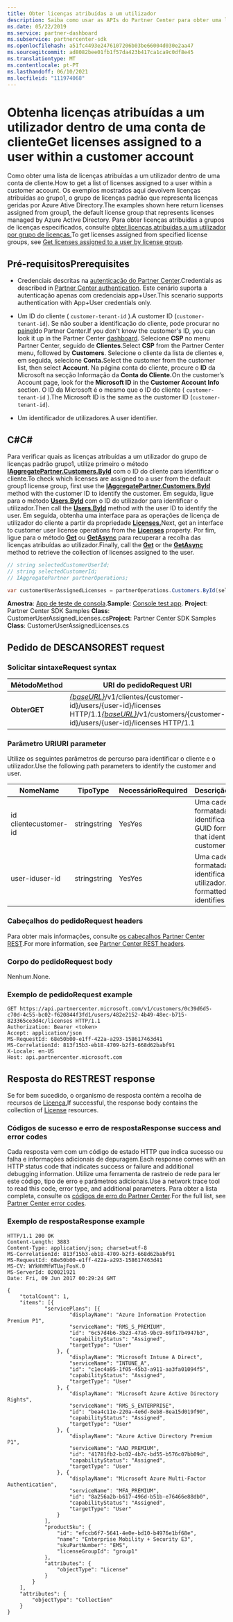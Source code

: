 ```yaml
---
title: Obter licenças atribuídas a um utilizador
description: Saiba como usar as APIs do Partner Center para obter uma lista de licenças atribuídas a um utilizador dentro de uma conta de cliente.
ms.date: 05/22/2019
ms.service: partner-dashboard
ms.subservice: partnercenter-sdk
ms.openlocfilehash: a51fc4493e2476107206b03be66004d030e2aa47
ms.sourcegitcommit: ad8082bee01fb1f57da423b417ca1ca9c0df8e45
ms.translationtype: MT
ms.contentlocale: pt-PT
ms.lasthandoff: 06/10/2021
ms.locfileid: "111974068"
---
```

# <a name="get-licenses-assigned-to-a-user-within-a-customer-account"></a><span data-ttu-id="8d1e8-103">Obtenha licenças atribuídas a um utilizador dentro de uma conta de cliente</span><span class="sxs-lookup"><span data-stu-id="8d1e8-103">Get licenses assigned to a user within a customer account</span></span>

<span data-ttu-id="8d1e8-104">Como obter uma lista de licenças atribuídas a um utilizador dentro de uma conta de cliente.</span><span class="sxs-lookup"><span data-stu-id="8d1e8-104">How to get a list of licenses assigned to a user within a customer account.</span></span> <span data-ttu-id="8d1e8-105">Os exemplos mostrados aqui devolvem licenças atribuídas ao grupo1, o grupo de licenças padrão que representa licenças geridas por Azure Ative Directory.</span><span class="sxs-lookup"><span data-stu-id="8d1e8-105">The examples shown here return licenses assigned from group1, the default license group that represents licenses managed by Azure Active Directory.</span></span> <span data-ttu-id="8d1e8-106">Para obter licenças atribuídas a grupos de licenças especificados, consulte [obter licenças atribuídas a um utilizador por grupo de licenças.](get-licenses-assigned-to-a-user-by-license-group.md)</span><span class="sxs-lookup"><span data-stu-id="8d1e8-106">To get licenses assigned from specified license groups, see [Get licenses assigned to a user by license group](get-licenses-assigned-to-a-user-by-license-group.md).</span></span>

## <a name="prerequisites"></a><span data-ttu-id="8d1e8-107">Pré-requisitos</span><span class="sxs-lookup"><span data-stu-id="8d1e8-107">Prerequisites</span></span>

- <span data-ttu-id="8d1e8-108">Credenciais descritas na [autenticação do Partner Center](partner-center-authentication.md).</span><span class="sxs-lookup"><span data-stu-id="8d1e8-108">Credentials as described in [Partner Center authentication](partner-center-authentication.md).</span></span> <span data-ttu-id="8d1e8-109">Este cenário suporta a autenticação apenas com credenciais app+User.</span><span class="sxs-lookup"><span data-stu-id="8d1e8-109">This scenario supports authentication with App+User credentials only.</span></span>

- <span data-ttu-id="8d1e8-110">Um ID do cliente ( `customer-tenant-id` ).</span><span class="sxs-lookup"><span data-stu-id="8d1e8-110">A customer ID (`customer-tenant-id`).</span></span> <span data-ttu-id="8d1e8-111">Se não souber a identificação do cliente, pode procurar no [painel](https://partner.microsoft.com/dashboard)do Partner Center.</span><span class="sxs-lookup"><span data-stu-id="8d1e8-111">If you don't know the customer's ID, you can look it up in the Partner Center [dashboard](https://partner.microsoft.com/dashboard).</span></span> <span data-ttu-id="8d1e8-112">Selecione **CSP** no menu Partner Center, seguido de **Clientes**.</span><span class="sxs-lookup"><span data-stu-id="8d1e8-112">Select **CSP** from the Partner Center menu, followed by **Customers**.</span></span> <span data-ttu-id="8d1e8-113">Selecione o cliente da lista de clientes e, em seguida, selecione **Conta.**</span><span class="sxs-lookup"><span data-stu-id="8d1e8-113">Select the customer from the customer list, then select **Account**.</span></span> <span data-ttu-id="8d1e8-114">Na página conta do cliente, procure o **ID** da Microsoft na secção Informação da **Conta do Cliente.**</span><span class="sxs-lookup"><span data-stu-id="8d1e8-114">On the customer’s Account page, look for the **Microsoft ID** in the **Customer Account Info** section.</span></span> <span data-ttu-id="8d1e8-115">O ID da Microsoft é o mesmo que o ID do cliente ( `customer-tenant-id` ).</span><span class="sxs-lookup"><span data-stu-id="8d1e8-115">The Microsoft ID is the same as the customer ID  (`customer-tenant-id`).</span></span>

- <span data-ttu-id="8d1e8-116">Um identificador de utilizadores.</span><span class="sxs-lookup"><span data-stu-id="8d1e8-116">A user identifier.</span></span>

## <a name="c"></a><span data-ttu-id="8d1e8-117">C\#</span><span class="sxs-lookup"><span data-stu-id="8d1e8-117">C\#</span></span>

<span data-ttu-id="8d1e8-118">Para verificar quais as licenças atribuídas a um utilizador do grupo de licenças padrão grupo1, utilize primeiro o método [**IAggregatePartner.Customers.ById**](/dotnet/api/microsoft.store.partnercenter.customers.icustomercollection.byid) com o ID do cliente para identificar o cliente.</span><span class="sxs-lookup"><span data-stu-id="8d1e8-118">To check which licenses are assigned to a user from the default group1 license group, first use the [**IAggregatePartner.Customers.ById**](/dotnet/api/microsoft.store.partnercenter.customers.icustomercollection.byid) method with the customer ID to identify the customer.</span></span> <span data-ttu-id="8d1e8-119">Em seguida, ligue para o método [**Users.ById**](/dotnet/api/microsoft.store.partnercenter.customerusers.icustomerusercollection.byid) com o ID do utilizador para identificar o utilizador.</span><span class="sxs-lookup"><span data-stu-id="8d1e8-119">Then call the [**Users.ById**](/dotnet/api/microsoft.store.partnercenter.customerusers.icustomerusercollection.byid) method with the user ID to identify the user.</span></span> <span data-ttu-id="8d1e8-120">Em seguida, obtenha uma interface para as operações de licença de utilizador do cliente a partir da propriedade [**Licenses.**](/dotnet/api/microsoft.store.partnercenter.customerusers.icustomeruser.licenses)</span><span class="sxs-lookup"><span data-stu-id="8d1e8-120">Next, get an interface to customer user license operations from the [**Licenses**](/dotnet/api/microsoft.store.partnercenter.customerusers.icustomeruser.licenses) property.</span></span> <span data-ttu-id="8d1e8-121">Por fim, ligue para o método [**Get**](/dotnet/api/microsoft.store.partnercenter.customerusers.icustomeruserlicensecollection.get) ou [**GetAsync**](/dotnet/api/microsoft.store.partnercenter.customerusers.icustomeruserlicensecollection.getasync) para recuperar a recolha das licenças atribuídas ao utilizador.</span><span class="sxs-lookup"><span data-stu-id="8d1e8-121">Finally, call the [**Get**](/dotnet/api/microsoft.store.partnercenter.customerusers.icustomeruserlicensecollection.get) or the [**GetAsync**](/dotnet/api/microsoft.store.partnercenter.customerusers.icustomeruserlicensecollection.getasync) method to retrieve the collection of licenses assigned to the user.</span></span>

``` csharp
// string selectedCustomerUserId;
// string selectedCustomerId;
// IAggregatePartner partnerOperations;

var customerUserAssignedLicenses = partnerOperations.Customers.ById(selectedCustomerId).Users.ById(selectedCustomerUserId).Licenses.Get();
```

<span data-ttu-id="8d1e8-122">**Amostra**: [App de teste de consola](console-test-app.md).</span><span class="sxs-lookup"><span data-stu-id="8d1e8-122">**Sample**: [Console test app](console-test-app.md).</span></span> <span data-ttu-id="8d1e8-123">**Project**: Partner Center SDK Samples **Class**: CustomerUserAssignedLicenses.cs</span><span class="sxs-lookup"><span data-stu-id="8d1e8-123">**Project**: Partner Center SDK Samples **Class**: CustomerUserAssignedLicenses.cs</span></span>

## <a name="rest-request"></a><span data-ttu-id="8d1e8-124">Pedido de DESCANSO</span><span class="sxs-lookup"><span data-stu-id="8d1e8-124">REST request</span></span>

### <a name="request-syntax"></a><span data-ttu-id="8d1e8-125">Solicitar sintaxe</span><span class="sxs-lookup"><span data-stu-id="8d1e8-125">Request syntax</span></span>

| <span data-ttu-id="8d1e8-126">Método</span><span class="sxs-lookup"><span data-stu-id="8d1e8-126">Method</span></span>  | <span data-ttu-id="8d1e8-127">URI do pedido</span><span class="sxs-lookup"><span data-stu-id="8d1e8-127">Request URI</span></span>                                                                                              |
|---------|----------------------------------------------------------------------------------------------------------|
| <span data-ttu-id="8d1e8-128">**Obter**</span><span class="sxs-lookup"><span data-stu-id="8d1e8-128">**GET**</span></span> | <span data-ttu-id="8d1e8-129">[*{baseURL}*](partner-center-rest-urls.md)/v1/clientes/{customer-id}/users/{user-id}/licenses HTTP/1.1</span><span class="sxs-lookup"><span data-stu-id="8d1e8-129">[*{baseURL}*](partner-center-rest-urls.md)/v1/customers/{customer-id}/users/{user-id}/licenses HTTP/1.1</span></span> |

### <a name="uri-parameter"></a><span data-ttu-id="8d1e8-130">Parâmetro URI</span><span class="sxs-lookup"><span data-stu-id="8d1e8-130">URI parameter</span></span>

<span data-ttu-id="8d1e8-131">Utilize os seguintes parâmetros de percurso para identificar o cliente e o utilizador.</span><span class="sxs-lookup"><span data-stu-id="8d1e8-131">Use the following path parameters to identify the customer and user.</span></span>

| <span data-ttu-id="8d1e8-132">Nome</span><span class="sxs-lookup"><span data-stu-id="8d1e8-132">Name</span></span>        | <span data-ttu-id="8d1e8-133">Tipo</span><span class="sxs-lookup"><span data-stu-id="8d1e8-133">Type</span></span>   | <span data-ttu-id="8d1e8-134">Necessário</span><span class="sxs-lookup"><span data-stu-id="8d1e8-134">Required</span></span> | <span data-ttu-id="8d1e8-135">Descrição</span><span class="sxs-lookup"><span data-stu-id="8d1e8-135">Description</span></span>                                           |
|-------------|--------|----------|-------------------------------------------------------|
| <span data-ttu-id="8d1e8-136">id cliente</span><span class="sxs-lookup"><span data-stu-id="8d1e8-136">customer-id</span></span> | <span data-ttu-id="8d1e8-137">string</span><span class="sxs-lookup"><span data-stu-id="8d1e8-137">string</span></span> | <span data-ttu-id="8d1e8-138">Yes</span><span class="sxs-lookup"><span data-stu-id="8d1e8-138">Yes</span></span>      | <span data-ttu-id="8d1e8-139">Uma cadeia formatada GUID que identifica o cliente.</span><span class="sxs-lookup"><span data-stu-id="8d1e8-139">A GUID formatted string that identifies the customer.</span></span> |
| <span data-ttu-id="8d1e8-140">user-id</span><span class="sxs-lookup"><span data-stu-id="8d1e8-140">user-id</span></span>     | <span data-ttu-id="8d1e8-141">string</span><span class="sxs-lookup"><span data-stu-id="8d1e8-141">string</span></span> | <span data-ttu-id="8d1e8-142">Yes</span><span class="sxs-lookup"><span data-stu-id="8d1e8-142">Yes</span></span>      | <span data-ttu-id="8d1e8-143">Uma cadeia formatada GUID que identifica o utilizador.</span><span class="sxs-lookup"><span data-stu-id="8d1e8-143">A GUID formatted string that identifies the user.</span></span>     |

### <a name="request-headers"></a><span data-ttu-id="8d1e8-144">Cabeçalhos do pedido</span><span class="sxs-lookup"><span data-stu-id="8d1e8-144">Request headers</span></span>

<span data-ttu-id="8d1e8-145">Para obter mais informações, consulte [os cabeçalhos Partner Center REST](headers.md).</span><span class="sxs-lookup"><span data-stu-id="8d1e8-145">For more information, see [Partner Center REST headers](headers.md).</span></span>

### <a name="request-body"></a><span data-ttu-id="8d1e8-146">Corpo do pedido</span><span class="sxs-lookup"><span data-stu-id="8d1e8-146">Request body</span></span>

<span data-ttu-id="8d1e8-147">Nenhum.</span><span class="sxs-lookup"><span data-stu-id="8d1e8-147">None.</span></span>

### <a name="request-example"></a><span data-ttu-id="8d1e8-148">Exemplo de pedido</span><span class="sxs-lookup"><span data-stu-id="8d1e8-148">Request example</span></span>

```http
GET https://api.partnercenter.microsoft.com/v1/customers/0c39d6d5-c70d-4c55-bc02-f620844f3fd1/users/482e2152-4b49-48ec-b715-823365ce3d4c/licenses HTTP/1.1
Authorization: Bearer <token>
Accept: application/json
MS-RequestId: 68e50b00-e1ff-422a-a293-158617463d41
MS-CorrelationId: 813f15b3-eb18-4709-b2f3-668d62babf91
X-Locale: en-US
Host: api.partnercenter.microsoft.com
```

## <a name="rest-response"></a><span data-ttu-id="8d1e8-149">Resposta do REST</span><span class="sxs-lookup"><span data-stu-id="8d1e8-149">REST response</span></span>

<span data-ttu-id="8d1e8-150">Se for bem sucedido, o organismo de resposta contém a recolha de recursos de [Licença.](license-resources.md#license)</span><span class="sxs-lookup"><span data-stu-id="8d1e8-150">If successful, the response body contains the collection of [License](license-resources.md#license) resources.</span></span>

### <a name="response-success-and-error-codes"></a><span data-ttu-id="8d1e8-151">Códigos de sucesso e erro de resposta</span><span class="sxs-lookup"><span data-stu-id="8d1e8-151">Response success and error codes</span></span>

<span data-ttu-id="8d1e8-152">Cada resposta vem com um código de estado HTTP que indica sucesso ou falha e informações adicionais de depuragem.</span><span class="sxs-lookup"><span data-stu-id="8d1e8-152">Each response comes with an HTTP status code that indicates success or failure and additional debugging information.</span></span> <span data-ttu-id="8d1e8-153">Utilize uma ferramenta de rastreio de rede para ler este código, tipo de erro e parâmetros adicionais.</span><span class="sxs-lookup"><span data-stu-id="8d1e8-153">Use a network trace tool to read this code, error type, and additional parameters.</span></span> <span data-ttu-id="8d1e8-154">Para obter a lista completa, consulte os [códigos de erro do Partner Center](error-codes.md).</span><span class="sxs-lookup"><span data-stu-id="8d1e8-154">For the full list, see [Partner Center error codes](error-codes.md).</span></span>

### <a name="response-example"></a><span data-ttu-id="8d1e8-155">Exemplo de resposta</span><span class="sxs-lookup"><span data-stu-id="8d1e8-155">Response example</span></span>

```http
HTTP/1.1 200 OK
Content-Length: 3883
Content-Type: application/json; charset=utf-8
MS-CorrelationId: 813f15b3-eb18-4709-b2f3-668d62babf91
MS-RequestId: 68e50b00-e1ff-422a-a293-158617463d41
MS-CV: WYkHYMfWTUajFosK.0
MS-ServerId: 020021921
Date: Fri, 09 Jun 2017 00:29:24 GMT

{
    "totalCount": 1,
    "items": [{
            "servicePlans": [{
                    "displayName": "Azure Information Protection Premium P1",
                    "serviceName": "RMS_S_PREMIUM",
                    "id": "6c57d4b6-3b23-47a5-9bc9-69f17b4947b3",
                    "capabilityStatus": "Assigned",
                    "targetType": "User"
                }, {
                    "displayName": "Microsoft Intune A Direct",
                    "serviceName": "INTUNE_A",
                    "id": "c1ec4a95-1f05-45b3-a911-aa3fa01094f5",
                    "capabilityStatus": "Assigned",
                    "targetType": "User"
                }, {
                    "displayName": "Microsoft Azure Active Directory Rights",
                    "serviceName": "RMS_S_ENTERPRISE",
                    "id": "bea4c11e-220a-4e6d-8eb8-8ea15d019f90",
                    "capabilityStatus": "Assigned",
                    "targetType": "User"
                }, {
                    "displayName": "Azure Active Directory Premium P1",
                    "serviceName": "AAD_PREMIUM",
                    "id": "41781fb2-bc02-4b7c-bd55-b576c07bb09d",
                    "capabilityStatus": "Assigned",
                    "targetType": "User"
                }, {
                    "displayName": "Microsoft Azure Multi-Factor Authentication",
                    "serviceName": "MFA_PREMIUM",
                    "id": "8a256a2b-b617-496d-b51b-e76466e88db0",
                    "capabilityStatus": "Assigned",
                    "targetType": "User"
                }
            ],
            "productSku": {
                "id": "efccb6f7-5641-4e0e-bd10-b4976e1bf68e",
                "name": "Enterprise Mobility + Security E3",
                "skuPartNumber": "EMS",
                "licenseGroupId": "group1"
            },
            "attributes": {
                "objectType": "License"
            }
        }
    ],
    "attributes": {
        "objectType": "Collection"
    }
}
```